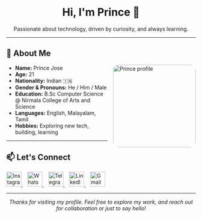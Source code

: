 <!-- GitHub Profile README -->

<h1 align="center">Hi, I'm Prince 👋</h1>

<p align="center">
  Passionate about technology, driven by curiosity, and always learning.
</p>

---

## 👤 About Me

<img src="YOUR_PROFILE_IMAGE_URL_HERE" width="220" align="right" style="border-radius: 15px; margin-left: 15px;" alt="Prince profile" />

- **Name:** Prince Jose  
- **Age:** 21  
- **Nationality:** Indian 🇮🇳  
- **Gender & Pronouns:** He / Him / Male  
- **Education:** B.Sc Computer Science @ Nirmala College of Arts and Science  
- **Languages:** English, Malayalam, Tamil  
- **Hobbies:** Exploring new tech, building, learning

---

## 📫 Let's Connect

<p align="left">
  <a href="https://www.instagram.com/_prince__jose__/" title="Instagram">
    <img src="https://cdn-icons-png.flaticon.com/512/2111/2111463.png" width="40" alt="Instagram" />
  </a>
  &nbsp;&nbsp;
  <a href="http://api.whatsapp.com/send?phone=8590360275&text=Hi%20PRINCE" title="WhatsApp">
    <img src="https://cdn-icons-png.flaticon.com/512/733/733585.png" width="40" alt="WhatsApp" />
  </a>
  &nbsp;&nbsp;
  <a href="http://t.me/princejose007" title="Telegram">
    <img src="https://cdn-icons-png.flaticon.com/512/2111/2111646.png" width="40" alt="Telegram" />
  </a>
  &nbsp;&nbsp;
  <a href="https://www.linkedin.com/in/prince-jose-9474b3253" title="LinkedIn">
    <img src="https://cdn-icons-png.flaticon.com/512/145/145807.png" width="40" alt="LinkedIn" />
  </a>
  &nbsp;&nbsp;
  <a href="mailto:princejose2004@gmail.com" title="Gmail">
    <img src="https://cdn-icons-png.flaticon.com/512/732/732200.png" width="40" alt="Gmail" />
  </a>
</p>

---

<p align="center"><i>Thanks for visiting my profile. Feel free to explore my work, and reach out for collaboration or just to say hello!</i></p>
